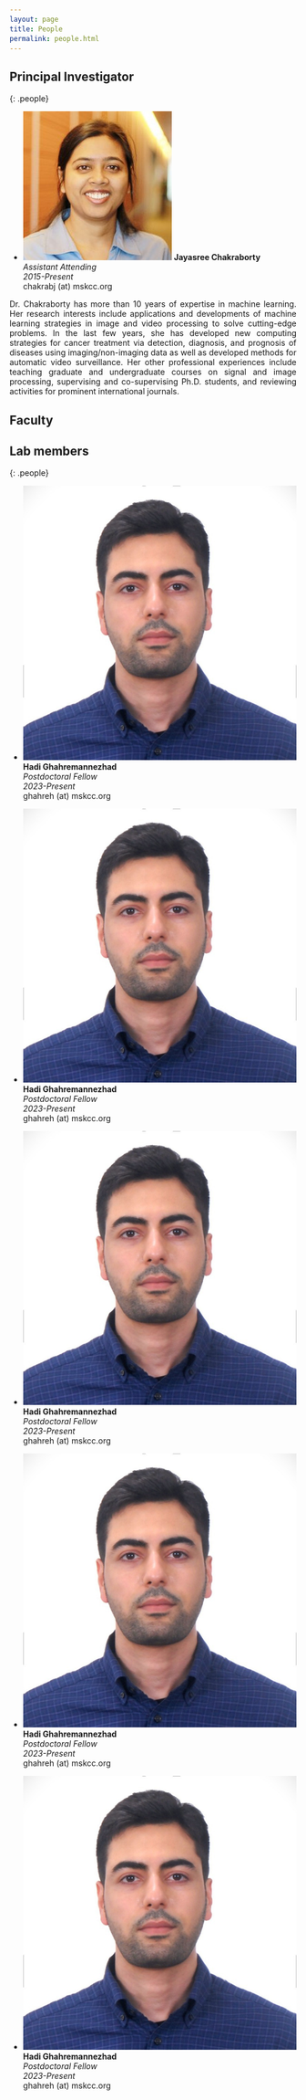 ```yaml
---
layout: page
title: People
permalink: people.html
---
```


## Principal Investigator

{: .people}
- ![Avatar](/img/jaya.png) 
    <strong>Jayasree Chakraborty</strong> <br/>
    <em>Assistant Attending</em> <br/>
    <em>2015-Present</em> <br/>
    chakrabj (at) mskcc.org

<div>
  <p align="justify">
  Dr. Chakraborty has more than 10 years of expertise in machine learning. Her research interests include applications and developments of machine learning strategies in image and video processing to solve cutting-edge problems. In the last few years, she has developed new computing strategies for cancer treatment via detection, diagnosis, and prognosis of diseases using imaging/non-imaging data as well as developed methods for automatic video surveillance. Her other professional experiences include teaching graduate and undergraduate courses on signal and image processing, supervising and co-supervising Ph.D. students, and reviewing activities for prominent international journals.
  </p>
</div>



## Faculty


## Lab members

{: .people}
- ![Avatar](/img/hadi.png) <br/>
  **Hadi Ghahremannezhad** <br/>
  *Postdoctoral Fellow* <br/>
  *2023-Present* <br/>
  ghahreh (at) mskcc.org

- ![Avatar](/img/hadi.png) <br/>
  **Hadi Ghahremannezhad** <br/>
  *Postdoctoral Fellow* <br/>
  *2023-Present* <br/>
  ghahreh (at) mskcc.org

- ![Avatar](/img/hadi.png) <br/>
  **Hadi Ghahremannezhad** <br/>
  *Postdoctoral Fellow* <br/>
  *2023-Present* <br/>
  ghahreh (at) mskcc.org

- ![Avatar](/img/hadi.png) <br/>
  **Hadi Ghahremannezhad** <br/>
  *Postdoctoral Fellow* <br/>
  *2023-Present* <br/>
  ghahreh (at) mskcc.org

- ![Avatar](/img/hadi.png) <br/>
  **Hadi Ghahremannezhad** <br/>
  *Postdoctoral Fellow* <br/>
  *2023-Present* <br/>
  ghahreh (at) mskcc.org





